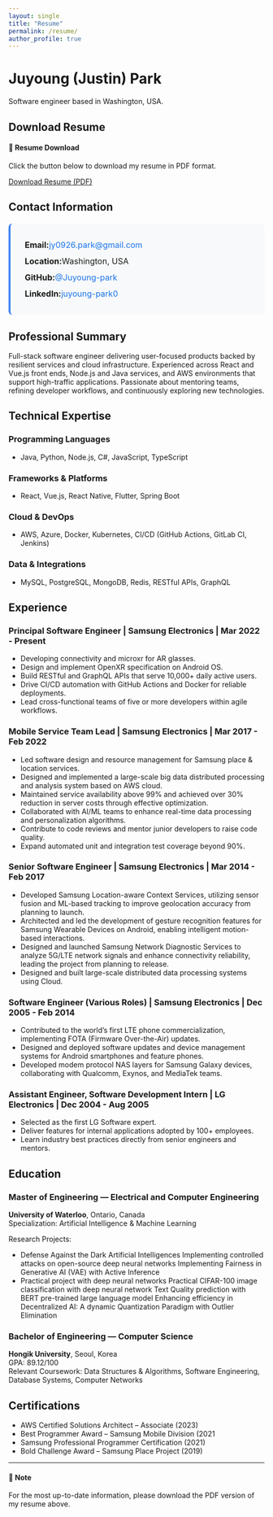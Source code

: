 ```yaml
---
layout: single
title: "Resume"
permalink: /resume/
author_profile: true
---
```


# Juyoung (Justin) Park

Software engineer based in Washington, USA.

## Download Resume

<div class="notice--info">
  <h4>📄 Resume Download</h4>
  <p>Click the button below to download my resume in PDF format.</p>
  <a href="/assets/files/Juyoung(Justin)Park%20CV_2025_US.pdf" class="btn btn--primary" download>
    <i class="fas fa-download"></i> Download Resume (PDF)
  </a>
</div>

## Contact Information

<div class="contact-info">
  <div class="contact-item">
    <i class="fas fa-envelope" style="color: #ea4335; margin-right: 8px;"></i>
    <strong>Email:</strong> 
    <a href="mailto:jy0926.park@gmail.com" style="color: #1a73e8; text-decoration: none;">
      jy0926.park@gmail.com
    </a>
  </div>
  
  <div class="contact-item">
    <i class="fas fa-map-marker-alt" style="color: #34a853; margin-right: 8px;"></i>
    <strong>Location:</strong> Washington, USA
  </div>
  
  <div class="contact-item">
    <i class="fab fa-github" style="color: #333; margin-right: 8px;"></i>
    <strong>GitHub:</strong> 
    <a href="https://github.com/Juyoung-park" target="_blank" style="color: #1a73e8; text-decoration: none;">
      @Juyoung-park
    </a>
  </div>
  
  <div class="contact-item">
    <i class="fab fa-linkedin" style="color: #0077b5; margin-right: 8px;"></i>
    <strong>LinkedIn:</strong> 
    <a href="https://www.linkedin.com/in/juyoung-park0/" target="_blank" style="color: #1a73e8; text-decoration: none;">
      juyoung-park0
    </a>
  </div>
</div>

<style>
.contact-info {
  background: #f8f9fa;
  padding: 20px;
  border-radius: 8px;
  border-left: 4px solid #4285f4;
  margin: 20px 0;
}

.contact-item {
  margin: 12px 0;
  display: flex;
  align-items: center;
  font-size: 16px;
}

.contact-item a:hover {
  text-decoration: underline !important;
}
</style>

## Professional Summary

Full-stack software engineer delivering user-focused products backed by resilient services and cloud infrastructure. Experienced across React and Vue.js front ends, Node.js and Java services, and AWS environments that support high-traffic applications. Passionate about mentoring teams, refining developer workflows, and continuously exploring new technologies.

## Technical Expertise

### Programming Languages
- Java, Python, Node.js, C#, JavaScript, TypeScript

### Frameworks & Platforms
- React, Vue.js, React Native, Flutter, Spring Boot

### Cloud & DevOps
- AWS, Azure, Docker, Kubernetes, CI/CD (GitHub Actions, GitLab CI, Jenkins)

### Data & Integrations
- MySQL, PostgreSQL, MongoDB, Redis, RESTful APIs, GraphQL

## Experience

### Principal Software Engineer | Samsung Electronics | Mar 2022 - Present
- Developing connectivity and microxr for AR glasses.
- Design and implement OpenXR specification on Android OS.
- Build RESTful and GraphQL APIs that serve 10,000+ daily active users.
- Drive CI/CD automation with GitHub Actions and Docker for reliable deployments.
- Lead cross-functional teams of five or more developers within agile workflows.

### Mobile Service Team Lead | Samsung Electronics | Mar 2017 - Feb 2022
- Led software design and resource management for Samsung place & location services.
- Designed and implemented a large-scale big data distributed processing and analysis system based on AWS cloud.
- Maintained service availability above 99% and achieved over 30% reduction in server costs through effective optimization.
- Collaborated with AI/ML teams to enhance real-time data processing and personalization algorithms.
- Contribute to code reviews and mentor junior developers to raise code quality.
- Expand automated unit and integration test coverage beyond 90%.

### Senior Software Engineer | Samsung Electronics | Mar 2014 - Feb 2017
- Developed Samsung Location-aware Context Services, utilizing sensor fusion and ML-based tracking to improve geolocation accuracy from planning to launch.
- Architected and led the development of gesture recognition features for Samsung Wearable Devices on Android, enabling intelligent motion-based interactions.
- Designed and launched Samsung Network Diagnostic Services to analyze 5G/LTE network signals and enhance connectivity reliability, leading the project from planning to release.
- Designed and built large-scale distributed data processing systems using Cloud.

### Software Engineer (Various Roles) | Samsung Electronics | Dec 2005 - Feb 2014
- Contributed to the world’s first LTE phone commercialization, implementing FOTA (Firmware Over-the-Air) updates.
- Designed and deployed software updates and device management systems for Android smartphones and feature phones.
- Developed modem protocol NAS layers for Samsung Galaxy devices, collaborating with Qualcomm, Exynos, and MediaTek teams.

### Assistant Engineer, Software Development Intern | LG Electronics | Dec 2004 - Aug 2005
- Selected as the first LG Software expert.
- Deliver features for internal applications adopted by 100+ employees.
- Learn industry best practices directly from senior engineers and mentors.

## Education

### Master of Engineering — Electrical and Computer Engineering
**University of Waterloo**, Ontario, Canada  
Specialization: Artificial Intelligence & Machine Learning

Research Projects:
- Defense Against the Dark Artificial Intelligences
   Implementing controlled attacks on open-source deep neural networks
   Implementing Fairness in Generative AI (VAE) with Active Inference
- Practical project with deep neural networks
   Practical CIFAR-100 image classification with deep neural network
   Text Quality prediction with BERT pre-trained large language model
   Enhancing efficiency in Decentralized AI: A dynamic Quantization Paradigm with Outlier Elimination

### Bachelor of Engineering — Computer Science
**Hongik University**, Seoul, Korea  
GPA: 89.12/100  
Relevant Coursework: Data Structures & Algorithms, Software Engineering, Database Systems, Computer Networks  

## Certifications

- AWS Certified Solutions Architect – Associate (2023)
- Best Programmer Award – Samsung Mobile Division (2021
- Samsung Professional Programmer Certification (2021)
- Bold Challenge Award – Samsung Place Project (2019)

---

<div class="notice--warning">
  <h4>📝 Note</h4>
  <p>For the most up-to-date information, please download the PDF version of my resume above.</p>
</div>
